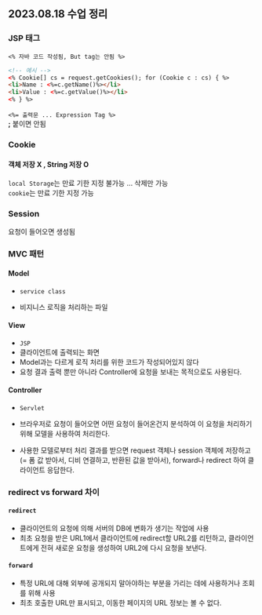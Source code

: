 ## 2023.08.18 수업 정리

### JSP 태그

`<% 자바 코드 작성됨, But tag는 안됨 %>`

```html
<!-- 예시 -->
<% Cookie[] cs = request.getCookies(); for (Cookie c : cs) { %>
<li>Name : <%=c.getName()%></li>
<li>Value : <%=c.getValue()%></li>
<% } %>
```

`<%= 출력문 ... Expression Tag %>`  
<b>;</b> 붙이면 안됨

### Cookie

#### 객체 저장 X , String 저장 O

`local Storage`는 만료 기한 지정 불가능 ... 삭제만 가능  
`cookie`는 만료 기한 지정 가능

### Session

요청이 들어오면 생성됨

### MVC 패턴

#### Model

- `service class`

- 비지니스 로직을 처리하는 파일

#### View

- `JSP`
- 클라이언트에 출력되는 화면
- Model과는 다르게 로직 처리를 위한 코드가 작성되어있지 않다
- 요청 결과 출력 뿐만 아니라 Controller에 요청을 보내는 목적으로도 사용된다.

#### Controller

- `Servlet`

- 브라우저로 요청이 들어오면 어떤 요청이 들어온건지 분석하여 이 요청을 처리하기 위해 모델을 사용하여 처리한다.
- 사용한 모델로부터 처리 결과를 받으면 request 객체나 session 객체에 저장하고(= 폼 값 받아서, 디비 연결하고, 반환된 값을 받아서), forward나 redirect 하여 클라이언트 응답한다.

### redirect vs forward 차이

#### `redirect`

- 클라이언트의 요청에 의해 서버의 DB에 변화가 생기는 작업에 사용
- 최초 요청을 받은 URL1에서 클라이언트에 redirect할 URL2를 리턴하고, 클라이언트에게 전혀 새로운 요청을 생성하여 URL2에 다시 요청을 보낸다.

#### `forward`

- 특정 URL에 대해 외부에 공개되지 말아야하는 부분을 가리는 데에 사용하거나 조회를 위해 사용
- 최초 호출한 URL만 표시되고, 이동한 페이지의 URL 정보는 볼 수 없다.
